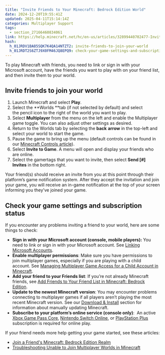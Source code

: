 ```yaml
---
title: "Invite Friends to Your Minecraft: Bedrock Edition World"
date: 2024-12-20T19:55:41Z
updated: 2025-04-11T15:14:14Z
categories: Multiplayer Support
tags:
  - section_27166460834061
link: https://help.minecraft.net/hc/en-us/articles/32899440702477-Invite-Friends-to-Your-Minecraft-Bedrock-Edition-World
hash:
  h_01JRDV1BA85SQK7K4QA14NTZT2: invite-friends-to-join-your-world
  h_01JRDT2S6ZTJ9X0FM46JQ8EPQ9: check-your-game-settings-and-subscription-status
---
```


To play Minecraft with friends, you need to link or sign in with your Microsoft account, have the friends you want to play with on your friend list, and then invite them to your world.

## Invite friends to join your world

1.  Launch Minecraft and select **Play**.
2.  Select the **Worlds **tab (if not selected by default) and select the pencil icon to the right of the world you want to play.
3.  Select **Multiplayer** from the menu on the left and enable the Multiplayer game toggle. You can also adjust other settings as desired.
4.  Return to the Worlds tab by selecting the **back** **arrow** in the top-left and select your world to start the game.
5.  Pause the game to bring up the menu (default controls can be found in our [Minecraft Controls article](https://www.minecraft.net/en-us/article/minecraft-controls)).
6.  Select **Invite to Game**. A menu will open and display your friends who are online.
7.  Select the gamertags that you want to invite, then select **Send \[#\] Invites** in the bottom right.

Your friend(s) should receive an invite from you at this point through their platform’s game notification system. After they accept the invitation and join your game, you will receive an in-game notification at the top of your screen informing you they’ve joined your game.

## Check your game settings and subscription status

If you encounter any problems inviting a friend to your world, here are some things to check:

- **Sign in with your Microsoft account (console, mobile players):** You need to link or sign in with your Microsoft account. See [Linking Microsoft Accounts](https://help.minecraft.net/hc/en-us/sections/29296773863181).
- **Enable multiplayer permissions**: Make sure you have permissions to join multiplayer games, especially if you are playing with a child account. See [Managing Multiplayer Game Access for a Child Account in Minecraft](../Account-Settings/Managing-Multiplayer-Game-Access-for-a-Child-Account-in-Minecraft.md).
- **Add your friend to your Friends list**: If you’re not already Minecraft friends, see [Add Friends to Your Friend List in Minecraft: Bedrock Edition](./Add-Friends-to-Your-Friend-List-in-Minecraft-Bedrock-Edition.md).
- **Update to the newest Minecraft version**: You may encounter problems connecting to multiplayer games if all players aren’t playing the most recent Minecraft version. See our [Download & Install](https://help.minecraft.net/hc/en-us/sections/27166490706957) section for information about manually updating Minecraft.
- **Subscribe to your platform’s online service (console only)**:  An active [Xbox Game Pass Core](https://www.xbox.com/en-US/xbox-game-pass), [Nintendo Switch Online](https://ec.nintendo.com/US/en/membership/), or [PlayStation Plus](https://www.playstation.com/en-us/ps-plus/) subscription is required for online play.

If your friend needs more help getting your game started, see these articles:

- [Join a Friend's Minecraft: Bedrock Edition Realm](../Create-or-Join-Realms/Join-a-Friend-s-Minecraft-Bedrock-Edition-Realm.md)
- [Troubleshooting Unable to Join Multiplayer Worlds in Minecraft](../Troubleshoot-Minecraft-Realms/Troubleshooting-Unable-to-Join-Multiplayer-Worlds-in-Minecraft.md)
